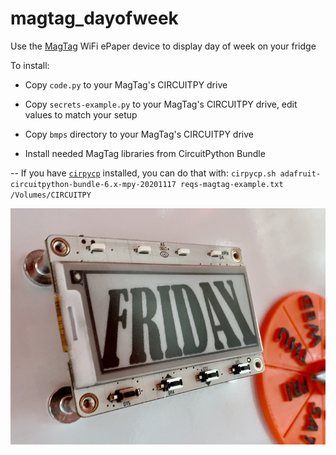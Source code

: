 # magtag_dayofweek

Use the [MagTag](https://www.adafruit.com/magtag) WiFi ePaper device to display day of week on your fridge

To install:

- Copy `code.py` to your MagTag's CIRCUITPY drive

- Copy `secrets-example.py` to your MagTag's CIRCUITPY drive, edit values to match your setup

- Copy `bmps` directory to your MagTag's CIRCUITPY drive

- Install needed MagTag libraries from CircuitPython Bundle

-- If you have [`cirpycp`](https://github.com/todbot/cirpycp) installed, you can do that with:
`cirpycp.sh adafruit-circuitpython-bundle-6.x-mpy-20201117 reqs-magtag-example.txt /Volumes/CIRCUITPY`


<img width=800 src="./magtag_dayofweek_800.jpg" />
